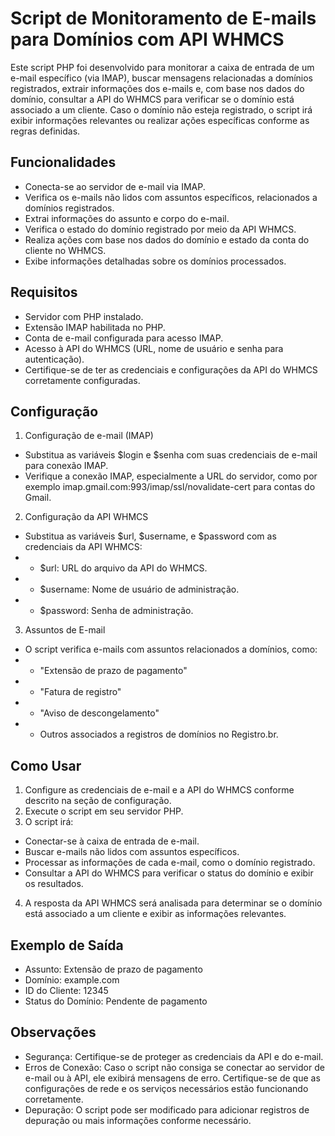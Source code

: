 # Script de Monitoramento de E-mails para Domínios com API WHMCS

Este script PHP foi desenvolvido para monitorar a caixa de entrada de um e-mail específico (via IMAP), buscar mensagens relacionadas a domínios registrados, extrair informações dos e-mails e, com base nos dados do domínio, consultar a API do WHMCS para verificar se o domínio está associado a um cliente. Caso o domínio não esteja registrado, o script irá exibir informações relevantes ou realizar ações específicas conforme as regras definidas.

## Funcionalidades
- Conecta-se ao servidor de e-mail via IMAP.
- Verifica os e-mails não lidos com assuntos específicos, relacionados a domínios registrados.
- Extrai informações do assunto e corpo do e-mail.
- Verifica o estado do domínio registrado por meio da API WHMCS.
- Realiza ações com base nos dados do domínio e estado da conta do cliente no WHMCS.
- Exibe informações detalhadas sobre os domínios processados.

## Requisitos
- Servidor com PHP instalado.
- Extensão IMAP habilitada no PHP.
- Conta de e-mail configurada para acesso IMAP.
- Acesso à API do WHMCS (URL, nome de usuário e senha para autenticação).
- Certifique-se de ter as credenciais e configurações da API do WHMCS corretamente configuradas.

## Configuração
1. Configuração de e-mail (IMAP)
- Substitua as variáveis $login e $senha com suas credenciais de e-mail para conexão IMAP.
- Verifique a conexão IMAP, especialmente a URL do servidor, como por exemplo imap.gmail.com:993/imap/ssl/novalidate-cert para contas do Gmail.

2. Configuração da API WHMCS
- Substitua as variáveis $url, $username, e $password com as credenciais da API WHMCS:
- - $url: URL do arquivo da API do WHMCS.
- - $username: Nome de usuário de administração.
- - $password: Senha de administração.

3. Assuntos de E-mail
- O script verifica e-mails com assuntos relacionados a domínios, como:
- - "Extensão de prazo de pagamento"
- - "Fatura de registro"
- - "Aviso de descongelamento"
- - Outros associados a registros de domínios no Registro.br.

## Como Usar
1. Configure as credenciais de e-mail e a API do WHMCS conforme descrito na seção de configuração.
2. Execute o script em seu servidor PHP.
3. O script irá:
- Conectar-se à caixa de entrada de e-mail.
- Buscar e-mails não lidos com assuntos específicos.
- Processar as informações de cada e-mail, como o domínio registrado.
- Consultar a API do WHMCS para verificar o status do domínio e exibir os resultados.
4. A resposta da API WHMCS será analisada para determinar se o domínio está associado a um cliente e exibir as informações relevantes.

## Exemplo de Saída
- Assunto: Extensão de prazo de pagamento
- Domínio: example.com
- ID do Cliente: 12345
- Status do Domínio: Pendente de pagamento

## Observações
- Segurança: Certifique-se de proteger as credenciais da API e do e-mail.
- Erros de Conexão: Caso o script não consiga se conectar ao servidor de e-mail ou à API, ele exibirá mensagens de erro. Certifique-se de que as configurações de rede e os serviços necessários estão funcionando corretamente.
- Depuração: O script pode ser modificado para adicionar registros de depuração ou mais informações conforme necessário.